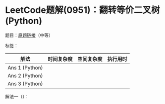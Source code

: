 # LeetCode题解(0951)：翻转等价二叉树(Python)

题目：[原题链接](https://leetcode-cn.com/problems/flip-equivalent-binary-trees/)（中等）

标签：

| 解法           | 时间复杂度 | 空间复杂度 | 执行用时 |
| -------------- | ---------- | ---------- | -------- |
| Ans 1 (Python) |            |            |          |
| Ans 2 (Python) |            |            |          |
| Ans 3 (Python) |            |            |          |

解法一（）：


